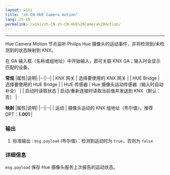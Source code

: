 ```yaml
---
layout: wiki
title: "zh-CN-HUE Camera motion"
lang: zh-CN
permalink: /wiki/zh-CN-zh-CN-HUE%20Camera%20motion/
---
```

---

<p>Hue Camera Motion 节点监听 Philips Hue 摄像头的运动事件，并将检测到/未检测到的状态映射到 KNX。</p>

在 GA 输入框（名称或组地址）中开始输入，即可关联 KNX GA；输入时会显示匹配的设备。

**常规**
|属性|说明|
|--|--|
| KNX 网关 | 选择要使用的 KNX 网关 |
| HUE Bridge | 选择要使用的 HUE Bridge |
| HUE 传感器 | Hue 摄像头运动传感器（输入时自动补全） |
| 启动时读取状态 | 启动/重新连接时读取当前值并发送到 KNX（默认：否） |

**映射**
|属性|说明|
|--|--|
| 运动 | 摄像头运动的 KNX 组地址（布尔值）。推荐 DPT：<b>1.001</b> |

### 输出

1. 标准输出
: `msg.payload` (布尔值)：检测到运动时为 `true`，否则为 `false`

### 详细信息

`msg.payload` 保存 Hue 摄像头服务上次报告的运动状态。</script>
